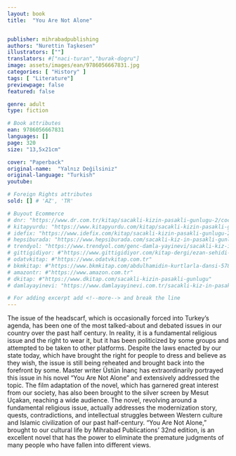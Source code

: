 ```yaml
---
layout: book
title:  "You Are Not Alone"


publisher: mihrabadpublishing
authors: "Nurettin Taşkesen"
illustrators: [""]
translators: #["naci-turan","burak-dogru"]
image: assets/images/ean/9786056667831.jpg
categories: [ "History" ]
tags: [ "Literature"]
previewpage: false
featured: false

genre: adult
type: fiction

# Book attributes
ean: 9786056667831
languages: []
page: 320
size: "13,5x21cm"

cover: "Paperback"
original-name:  "Yalnız Değilsiniz"
original-language: "Turkish"
youtube:

# Foreign Rights attributes
sold: [] # 'AZ', 'TR'

# Buyout Ecommerce
# dnr: "https://www.dr.com.tr/kitap/sacakli-kizin-pasakli-gunlugu-2/cocuk-ve-genclik/genclik-10-yas/roman-oyku/urunno=0001893059001"
# kitapyurdu: "https://www.kitapyurdu.com/kitap/sacakli-kizin-pasakli-gunlugu-2-/560122.html&filter_name=Sa%C3%A7akl%C4%B1+K%C4%B1z%27%C4%B1n+Pasakl%C4%B1+G%C3%BCnl%C3%BC%C4%9F%C3%BC+2"
# idefix: "https://www.idefix.com/kitap/sacakli-kizin-pasakli-gunlugu-2/cocuk-ve-genclik/genclik-10-yas/roman-oyku/urunno=0001893059001"
# hepsiburada: "https://www.hepsiburada.com/sacakli-kiz-in-pasakli-gunlugu-2-damla-yayinevi-p-HBV000012ER86"
# trendyol: "https://www.trendyol.com/genc-damla-yayinevi/sacakli-kiz-in-pasakli-gunlugu-2-p-54825777"
# gittigidiyor: #"https://www.gittigidiyor.com/kitap-dergi/ezan-sehidi-adnan-menderes_pdp_732728793"
# odatvkitap: #"https://www.odatvkitap.com.tr"
# bkmkitap: #"https://www.bkmkitap.com/abdulhamidin-kurtlarla-dansi-578226"
# amazontr: #"https://www.amazon.com.tr"
# dkitap: #"https://www.dkitap.com/sacakli-kizin-pasakli-gunlugu"
# damlayayinevi: "https://www.damlayayinevi.com.tr/sacakli-kiz-in-pasakli-gunlugu-2-bu-iste-bi-terslik-var"

# For adding excerpt add <!--more--> and break the line
---
```

The issue of the headscarf, which is occasionally forced into Turkey’s agenda, has been one of
the most talked-about and debated issues in our
country over the past half century. In reality, it is a
fundamental religious issue and the right to wear
it, but it has been politicized by some groups and
attempted to be taken to other platforms. Despite
the laws enacted by our state today, which have
brought the right for people to dress and believe
as they wish, the issue is still being reheated and
brought back into the forefront by some. Master
writer Üstün İnanç has extraordinarily portrayed
this issue in his novel “You Are Not Alone” and
extensively addressed the topic. The film adaptation of the novel, which has garnered great
interest from our society, has also been brought
to the silver screen by Mesut Uçakan, reaching
a wide audience. The novel, revolving around a
fundamental religious issue, actually addresses
the modernization story, quests, contradictions,
and intellectual struggles between Western culture
and Islamic civilization of our past half-century.
“You Are Not Alone,” brought to our cultural life by
Mihrabad Publications’ 32nd edition, is an excellent
novel that has the power to eliminate the premature judgments of many people who have fallen
into different views.
<!--more--> 

